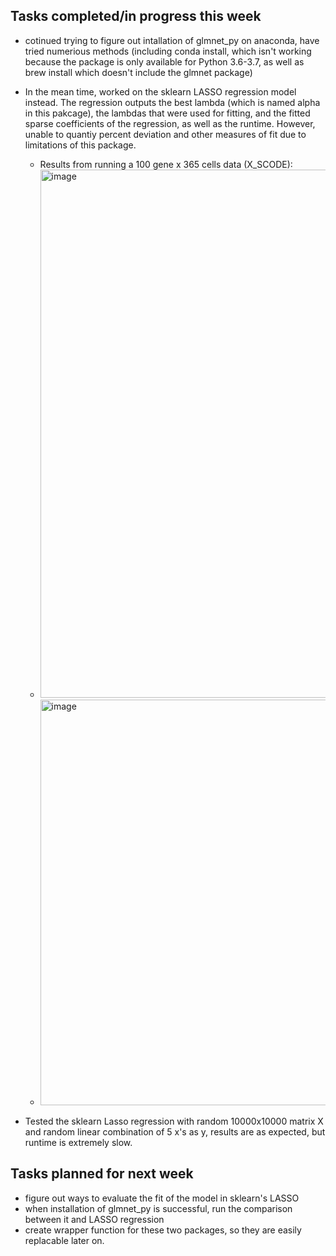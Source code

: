 ## Tasks completed/in progress this week
- cotinued trying to figure out intallation of glmnet_py on anaconda, have tried numerious methods (including conda install, which isn't working because the package is only available for Python 3.6-3.7, as well as brew install which doesn't include the glmnet package)
- In the mean time, worked on the sklearn LASSO regression model instead. The regression outputs the best lambda (which is named alpha in this pakcage), the lambdas that were used for fitting, and the fitted sparse coefficients of the regression, as well as the runtime. However, unable to quantiy percent deviation and other measures of fit due to limitations of this package.
  - Results from running a 100 gene x 365 cells data (X_SCODE):
  - <img width="845" alt="image" src="https://github.com/emilybrxie/lab-notebook/assets/98119821/36a42b5e-ca9f-40ab-9d26-50655e37cf18">
  - <img width="649" alt="image" src="https://github.com/emilybrxie/lab-notebook/assets/98119821/b5974eb1-311c-4e6b-9523-8297df74f84a">


- Tested the sklearn Lasso regression with random 10000x10000 matrix X and random linear combination of 5 x's as y, results are as expected, but runtime is extremely slow.

## Tasks planned for next week
- figure out ways to evaluate the fit of the model in sklearn's LASSO 
- when installation of glmnet_py is successful, run the comparison between it and LASSO regression
- create wrapper function for these two packages, so they are easily replacable later on.
